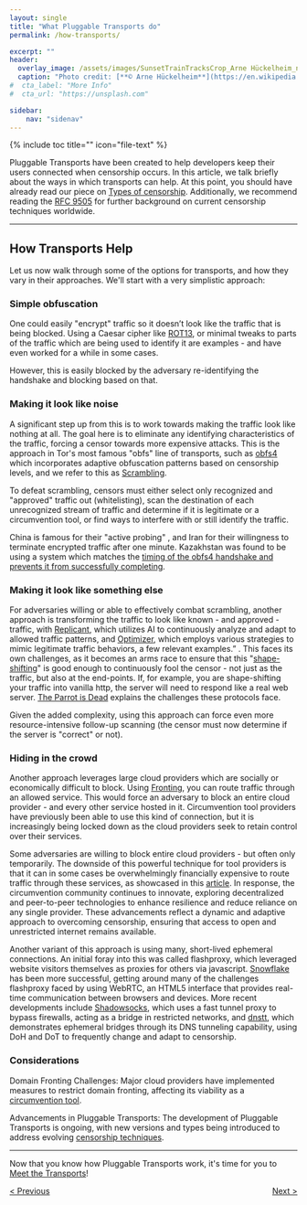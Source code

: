 ```yaml
---
layout: single
title: "What Pluggable Transports do"
permalink: /how-transports/

excerpt: ""
header:
  overlay_image: /assets/images/SunsetTrainTracksCrop_Arne Hückelheim_notify_wikimedia.JPG
  caption: "Photo credit: [**© Arne Hückelheim**](https://en.wikipedia.org/wiki/User:Knipptang)"
#  cta_label: "More Info"
#  cta_url: "https://unsplash.com"

sidebar:
    nav: "sidenav"
---
```


{% include toc title="" icon="file-text" %}

Pluggable Transports have been created to help developers keep their users connected when censorship occurs. In this article, we talk briefly about the ways in which transports can help. At this point, you should have already read our piece on [Types of censorship](/how/). Additionally, we recommend reading the [RFC 9505](https://datatracker.ietf.org/doc/rfc9505) for further background on current censorship techniques worldwide.

----------

## How Transports Help

Let us now walk through some of the options for transports, and how they vary in their approaches.  We'll start with a very simplistic approach:

### Simple obfuscation

One could easily "encrypt" traffic so it doesn’t look like the traffic that is being blocked. Using a Caesar cipher like [ROT13](https://en.wikipedia.org/wiki/ROT13), or minimal tweaks to parts of the traffic which are being used to identify it are examples - and have even worked for a while in some cases.

However, this is easily blocked by the adversary re-identifying the handshake and blocking based on that.

### Making it look like noise

A significant step up from this is to work towards making the traffic look like nothing at all. The goal here is to eliminate any identifying characteristics of the traffic, forcing a censor towards more expensive attacks.  This is the approach in Tor's most famous "obfs" line of transports, such as [obfs4](https://software.pluggabletransports.info/obfs4) which incorporates adaptive obfuscation patterns based on censorship levels, and we refer to this as [Scrambling](/transports/#scrambling).

To defeat scrambling, censors must either select only recognized and "approved" traffic out (whitelisting), scan the destination of each unrecognized stream of traffic and determine if it is legitimate or a circumvention tool, or find ways to interfere with or still identify the traffic.

China is famous for their "active probing" , and Iran for their willingness to terminate encrypted traffic after one minute. Kazakhstan was found to be using a system which matches the [timing of the obfs4 handshake and prevents it from successfully completing](https://bugs.torproject.org/20348).

### Making it look like something else

For adversaries willing or able to effectively combat scrambling, another approach is transforming the traffic to look like known - and approved - traffic, with [Replicant](https://software.pluggabletransports.info/replicant), which utilizes AI to continuously analyze and adapt to allowed traffic patterns, and [Optimizer](https://software.pluggabletransports.info/optimizer), which employs various strategies to mimic legitimate traffic behaviors, a few relevant examples.”
. This faces its own challenges, as it becomes an arms race to ensure that this "[shape-shifting](/transports/#shape-shifting)" is good enough to continuously fool the censor - not just as the traffic, but also at the end-points.  If, for example, you are shape-shifting your traffic into vanilla http, the server will need to respond like a real web server. [The Parrot is Dead](https://www.cs.utexas.edu/~shmat/shmat_oak13parrot.pdf) explains the challenges these protocols face.

Given the added complexity, using this approach can force even more resource-intensive follow-up scanning (the censor must now determine if the server is "correct" or not).

### Hiding in the crowd

Another approach leverages large cloud providers which are socially or economically difficult to block.  Using [Fronting](/transports/#fronting), you can route traffic through an allowed service.  This would force an adversary to block an entire cloud provider - and every other service hosted in it. Circumvention tool providers have previously been able to use this kind of connection, but it is increasingly being locked down as the cloud providers seek to retain control over their services.

Some adversaries are willing to block entire cloud providers - but often only temporarily. The downside of this powerful technique for tool providers is that it can in some cases be overwhelmingly financially expensive to route traffic through these services, as showcased in this [article](https://www.sentinelone.com/blog/privacy-2019-tor-meek-rise-fall-domain-fronting/). In response, the circumvention community continues to innovate, exploring decentralized and peer-to-peer technologies to enhance resilience and reduce reliance on any single provider. These advancements reflect a dynamic and adaptive approach to overcoming censorship, ensuring that access to open and unrestricted internet remains available.

Another variant of this approach is using many, short-lived ephemeral connections.  An initial foray into this was called flashproxy, which leveraged website visitors themselves as proxies for others via javascript.  [Snowflake](https://github.com/keroserene/snowflake) has been more successful, getting around many of the challenges flashproxy faced by using WebRTC, an HTML5 interface that provides real-time communication between browsers and devices. More recent developments include [Shadowsocks](https://software.pluggabletransports.info/shadowsocks), which uses a fast tunnel proxy to bypass firewalls, acting as a bridge in restricted networks, and [dnstt](https://software.pluggabletransports.info/dnstt), which demonstrates ephemeral bridges through its DNS tunneling capability, using DoH and DoT to frequently change and adapt to censorship.


### Considerations

Domain Fronting Challenges: Major cloud providers have implemented measures to restrict domain fronting, affecting its viability as a [circumvention tool](https://www.sentinelone.com/blog/privacy-2019-tor-meek-rise-fall-domain-fronting).

Advancements in Pluggable Transports: The development of Pluggable Transports is ongoing, with new versions and types being introduced to address evolving [censorship techniques](https://software.pluggabletransports.info/
).



----------

Now that you know how Pluggable Transports work, it's time for you to [Meet the Transports](/transports/)!

<p style="text-align:left;"><a href="/how/">&lt; Previous</a>
<span style="float:right;"><a href="/transports/">Next &gt;</a></span>
</p>
